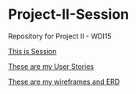 # Project-II-Session
Repository for Project II - WDI15



[This is Session](https://pure-earth-23827.herokuapp.com/)

[These are my User Stories](https://trello.com/b/9pZqTZuv/project-ii-session)

[These are my wireframes,and ERD](https://imgur.com/a/rpMLS)

